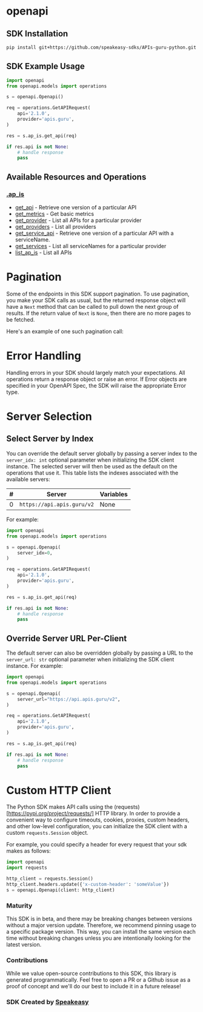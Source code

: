 # openapi

<!-- Start SDK Installation -->
## SDK Installation

```bash
pip install git+https://github.com/speakeasy-sdks/APIs-guru-python.git
```
<!-- End SDK Installation -->

## SDK Example Usage
<!-- Start SDK Example Usage -->
```python
import openapi
from openapi.models import operations

s = openapi.Openapi()

req = operations.GetAPIRequest(
    api='2.1.0',
    provider='apis.guru',
)

res = s.ap_is.get_api(req)

if res.api is not None:
    # handle response
    pass
```
<!-- End SDK Example Usage -->

<!-- Start SDK Available Operations -->
## Available Resources and Operations


### [.ap_is](docs/sdks/apis/README.md)

* [get_api](docs/sdks/apis/README.md#get_api) - Retrieve one version of a particular API
* [get_metrics](docs/sdks/apis/README.md#get_metrics) - Get basic metrics
* [get_provider](docs/sdks/apis/README.md#get_provider) - List all APIs for a particular provider
* [get_providers](docs/sdks/apis/README.md#get_providers) - List all providers
* [get_service_api](docs/sdks/apis/README.md#get_service_api) - Retrieve one version of a particular API with a serviceName.
* [get_services](docs/sdks/apis/README.md#get_services) - List all serviceNames for a particular provider
* [list_ap_is](docs/sdks/apis/README.md#list_ap_is) - List all APIs
<!-- End SDK Available Operations -->



<!-- Start Dev Containers -->

<!-- End Dev Containers -->



<!-- Start Pagination -->
# Pagination

Some of the endpoints in this SDK support pagination. To use pagination, you make your SDK calls as usual, but the
returned response object will have a `Next` method that can be called to pull down the next group of results. If the
return value of `Next` is `None`, then there are no more pages to be fetched.

Here's an example of one such pagination call:
<!-- End Pagination -->



<!-- Start Error Handling -->
# Error Handling

Handling errors in your SDK should largely match your expectations.  All operations return a response object or raise an error.  If Error objects are specified in your OpenAPI Spec, the SDK will raise the appropriate Error type.
<!-- End Error Handling -->



<!-- Start Server Selection -->
# Server Selection

## Select Server by Index

You can override the default server globally by passing a server index to the `server_idx: int` optional parameter when initializing the SDK client instance. The selected server will then be used as the default on the operations that use it. This table lists the indexes associated with the available servers:

| # | Server | Variables |
| - | ------ | --------- |
| 0 | `https://api.apis.guru/v2` | None |

For example:

```python
import openapi
from openapi.models import operations

s = openapi.Openapi(
    server_idx=0,
)

req = operations.GetAPIRequest(
    api='2.1.0',
    provider='apis.guru',
)

res = s.ap_is.get_api(req)

if res.api is not None:
    # handle response
    pass
```


## Override Server URL Per-Client

The default server can also be overridden globally by passing a URL to the `server_url: str` optional parameter when initializing the SDK client instance. For example:

```python
import openapi
from openapi.models import operations

s = openapi.Openapi(
    server_url="https://api.apis.guru/v2",
)

req = operations.GetAPIRequest(
    api='2.1.0',
    provider='apis.guru',
)

res = s.ap_is.get_api(req)

if res.api is not None:
    # handle response
    pass
```
<!-- End Server Selection -->



<!-- Start Custom HTTP Client -->
# Custom HTTP Client

The Python SDK makes API calls using the (requests)[https://pypi.org/project/requests/] HTTP library.  In order to provide a convenient way to configure timeouts, cookies, proxies, custom headers, and other low-level configuration, you can initialize the SDK client with a custom `requests.Session` object.


For example, you could specify a header for every request that your sdk makes as follows:

```python
import openapi
import requests

http_client = requests.Session()
http_client.headers.update({'x-custom-header': 'someValue'})
s = openapi.Openapi(client: http_client)
```
<!-- End Custom HTTP Client -->

<!-- Placeholder for Future Speakeasy SDK Sections -->



### Maturity

This SDK is in beta, and there may be breaking changes between versions without a major version update. Therefore, we recommend pinning usage
to a specific package version. This way, you can install the same version each time without breaking changes unless you are intentionally
looking for the latest version.

### Contributions

While we value open-source contributions to this SDK, this library is generated programmatically.
Feel free to open a PR or a Github issue as a proof of concept and we'll do our best to include it in a future release!

### SDK Created by [Speakeasy](https://docs.speakeasyapi.dev/docs/using-speakeasy/client-sdks)
